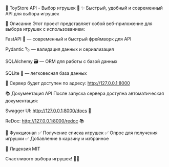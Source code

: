 🚀 ToyStore API - Выбор игрушек 🧸
✨ Быстрый, удобный и современный API для выбора игрушек

📌 Описание
Этот проект представляет собой веб-приложение для выбора игрушек с использованием:

FastAPI 🚀 — современный и быстрый фреймворк для API

Pydantic 🏷️ — валидация данных и сериализация

SQLAlchemy 🗃️ — ORM для работы с базой данных

SQLite 💾 — легковесная база данных

🔹 Сервер будет доступен по адресу: http://127.0.0.1:8000

📚 Документация API
После запуска сервера доступна автоматическая документация:

Swagger UI: http://127.0.0.1:8000/docs 📄

ReDoc: http://127.0.0.1:8000/redoc 📚

🧩 Функционал
✅ Получение списка игрушек
✅ Опрос для получения игрушки
✅ Добавление в карзину и избранное

📜 Лицензия
MIT

Счастливого выбора игрушек! 🎁😊
